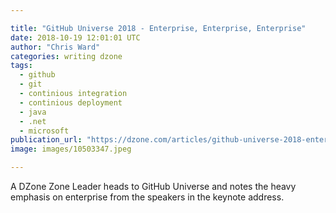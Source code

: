 ```yaml
---

title: "GitHub Universe 2018 - Enterprise, Enterprise, Enterprise"
date: 2018-10-19 12:01:01 UTC
author: "Chris Ward"
categories: writing dzone
tags:
  - github
  - git
  - continious integration
  - continious deployment
  - java
  - .net
  - microsoft
publication_url: "https://dzone.com/articles/github-universe-2018-enterprise-enterprise-enterpr"
image: images/10503347.jpeg

---
```

A DZone Zone Leader heads to GitHub Universe and notes the heavy emphasis on enterprise from the speakers in the keynote address.

